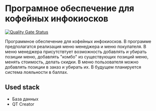 # Програмное обеспечение для кофейных инфокиосков

[![Quality Gate Status](https://sonarcloud.io/api/project_badges/measure?project=bootgussy_PnaYAVU_3_sem&metric=alert_status)](https://sonarcloud.io/summary/new_code?id=bootgussy_PnaYAVU_3_sem)

Программное обеспечение для кофейных инфокиосков. В программе предполагатся реализация меню менеджера и меню покупателя.
В меню менеджера присутствтует возможность добавлять и убирать позиции меню, добавлять "комбо" из существующих позиций меню, менять стоимость, делать скидки. 
В меню пользователя можно добавлять позиции в заказ и убирать их. В будущем планируется система лояльности в баллах. 

## Used stack
- База данных
- QT Creator
